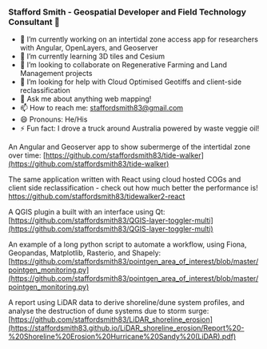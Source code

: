 
### Stafford Smith - Geospatial Developer and Field Technology Consultant 👋

- 🔭 I’m currently working on an intertidal zone access app for researchers with Angular, OpenLayers, and Geoserver
- 🌱 I’m currently learning 3D tiles and Cesium
- 👯 I’m looking to collaborate on Regenerative Farming and Land Management projects
- 🤔 I’m looking for help with Cloud Optimised Geotiffs and client-side reclassification
- 💬 Ask me about anything web mapping!
- 📫 How to reach me: staffordsmith83@gmail.com
- 😄 Pronouns: He/His
- ⚡ Fun fact: I drove a truck around Australia powered by waste veggie oil!

An Angular and Geoserver app to show subermerge of the intertidal zone over time: [https://github.com/staffordsmith83/tide-walker](https://github.com/staffordsmith83/tide-walker)

The same application written with React using cloud hosted COGs and client side reclassification - check out how much better the performance is!
https://github.com/staffordsmith83/tidewalker2-react

A QGIS plugin a built with an interface using Qt: [https://github.com/staffordsmith83/QGIS-layer-toggler-multi](https://github.com/staffordsmith83/QGIS-layer-toggler-multi)

An example of a long python script to automate a workflow, using Fiona, Geopandas, Matplotlib, Rasterio, and Shapely:
[https://github.com/staffordsmith83/pointgen_area_of_interest/blob/master/pointgen_monitoring.py](https://github.com/staffordsmith83/pointgen_area_of_interest/blob/master/pointgen_monitoring.py)

A report using LiDAR data to derive shoreline/dune system profiles, and analyse the destruction of dune systems due to storm surge: [https://github.com/staffordsmith83/LiDAR_shoreline_erosion](https://staffordsmith83.github.io/LiDAR_shoreline_erosion/Report%20-%20Shoreline%20Erosion%20Hurricane%20Sandy%20(LiDAR).pdf)
